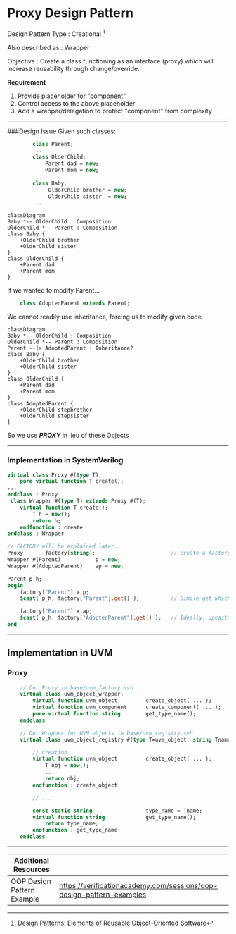 # Proxy Design Pattern

Design Pattern Type
: Creational [^1]

Also described as
: Wrapper

Objective
: Create a class functioning as an interface (proxy) which will increase reusability through change/override.

**Requirement**
1. Provide placeholder for "component"
2. Control access to the above placeholder
3. Add a wrapper/delegation to protect "component" from complexity

----

###Design Issue
Given such classes:
```systemverilog
        class Parent;
        ...
        class OlderChild;
            Parent dad = new;
            Parent mom = new;
        ...
        class Baby;
             OlderChild brother = new;
             OlderChild sister  = new;
        ...
```

```mermaid
classDiagram
Baby *-- OlderChild : Composition
OlderChild *-- Parent : Composition
class Baby {
    +OlderChild brother
    +OlderChild sister
}
class OlderChild {
    +Parent dad
    +Parent mom
}
```

If we wanted to modify Parent... 
```systemverilog
    class AdoptedParent extends Parent;
```

We cannot readily use inheritance, forcing us to modify given code.
```mermaid
classDiagram
Baby *-- OlderChild : Composition
OlderChild *-- Parent : Composition
Parent --|> AdoptedParent : Inheritance?
class Baby {
    +OlderChild brother
    +OlderChild sister
}
class OlderChild {
    +Parent dad
    +Parent mom
}
class AdoptedParent {
    +OlderChild stepbrother
    +OlderChild stepsister
}
```

So we use ***PROXY*** in lieu of these Objects

----

### Implementation in SystemVerilog

```systemverilog
virtual class Proxy #(type T);
    pure virtual function T create();
...
endclass : Proxy
 class Wrapper #(type T) extends Proxy #(T);
    virtual function T create();
        T h = new();
        return h;
    endfunction : create
endclass : Wrapper

// FACTORY will be explained later...
Proxy       factory[string];                        // create a factory
Wrapper #(Parent)           p = new;
Wrapper #(AdoptedParent)    ap = new;

Parent p_h;
begin
    factory["Parent"] = p;
    $cast( p_h, factory["Parent"].get() );          // Simple get which copies.

    factory["Parent"] = ap;
    $cast( p_h, factory["AdoptedParent"].get() );   // Ideally, upcasting or run-time error
end

```

----

## Implementation in UVM
### Proxy
```systemverilog
    // Our Proxy in base/uvm_factory.svh
    virtual class uvm_object_wrapper;
        virtual function uvm_object         create_object( ... );
        virtual function uvm_component      create_component( ... );
        pure virtual function string        get_type_name();
    endclass

    // Our Wrapper for UVM objects in base/uvm_registry.svh
    virtual class uvm_object_registry #(type T=uvm_object, string Tname="<unknown>") extends uvm_object_wrapper;

        // Creation
        virtual function uvm_object         create_object( ... );
            T obj = new();
            ...
            return obj;
        endfunction : create_object

        // ...

        const static string                 type_name = Tname;
        virtual function string             get_type_name();
            return type_name;
        endfunction : get_type_name
    endclass
```

---

|Additional Resources||
|--|--|
|OOP Design Pattern Example| https://verificationacademy.com/sessions/oop-design-pattern-examples |



[^1]: [Design Patterns: Elements of Reusable Object-Oriented Software](https://springframework.guru/gang-of-four-design-patterns/)

